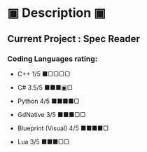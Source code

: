 # ▣ Description ▣
## Current Project : Spec Reader
### Coding Languages rating:
* C++ 1/5 ■▢▢▢▢


* C# 3.5/5 ■■■▣▢


* Python 4/5 ■■■■▢


* GdNative 3/5 ■■■▢▢


* Blueprint (Visual) 4/5 ■■■■▢


* Lua 3/5 ■■■▢▢


